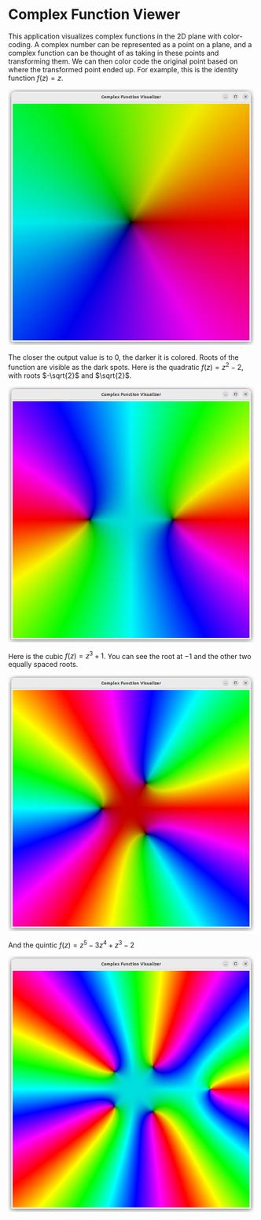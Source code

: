 # Complex Function Viewer

This application visualizes complex functions in the 2D plane with color-coding. A complex number can be represented as a point on a plane,
and a complex function can be thought of as taking in these points and transforming them. We can then color code the original point
based on where the transformed point ended up. For example, this is the identity function $f(z) = z$.

<img src="../media/complex_identity.png" width="500">

The closer the output value is to 0, the darker it is colored. Roots of the function are visible as the dark spots.
Here is the quadratic $f(z) = z^2 - 2$, with roots $-\sqrt{2}$ and $\sqrt{2}$.

<img src="../media/complex_quadtratic.png" width="500">

Here is the cubic $f(z) = z^3 + 1$. You can see the root at $-1$ and the other two equally spaced roots.

<img src="../media/complex_cubic.png" width="500">

And the quintic $f(z) = z^5 -3z^4 + z^3 - 2$

<img src="../media/complex_quintic.png" width="500">
